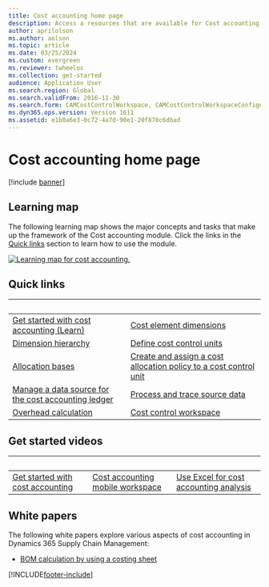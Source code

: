 ```yaml
---
title: Cost accounting home page
description: Access a resources that are available for Cost accounting alongside a map that shows major concepts and tasks of the Cost accounting module.
author: aprilolson
ms.author: aolson
ms.topic: article
ms.date: 03/25/2024
ms.custom: evergreen
ms.reviewer: twheeloc
ms.collection: get-started
audience: Application User
ms.search.region: Global
ms.search.validFrom: 2016-11-30
ms.search.form: CAMCostControlWorkspace, CAMCostControlWorkspaceConfiguration, CAMCostAccountingLedgerAdminWorkspace, CAMAXCostAccountingSetupWizard
ms.dyn365.ops.version: Version 1611
ms.assetid: e1b0a6e3-0c72-4a7d-90e1-20f870c6dbad
---
```


# Cost accounting home page

[!include [banner](../includes/banner.md)]

## Learning map

The following learning map shows the major concepts and tasks that make up the framework of the Cost accounting module. Click the links in the [Quick links](#quick-links) section to learn how to use the module.

[![Learning map for cost accounting.](./media/cost-accounting-map.png)](./media/cost-accounting-map.png)

## Quick links

| &nbsp; | &nbsp; |
|--|--|
| [Get started with cost accounting (Learn)](/training/modules/get-started-cost-accounting-dyn365-finance/) | [Cost element dimensions](cost-elements.md) |
| [Dimension hierarchy](dimension-hierarchy.md) | [Define cost control units](./tasks/define-cost-control-units.md) |  |
| [Allocation bases](allocation-bases.md) | [Create and assign a cost allocation policy to a cost control unit](./tasks/create-assign-cost-allocation-policy-cost-control-unit.md) |  |
| [Manage a data source for the cost accounting ledger](./tasks/manage-data-source-cost-accounting-ledger.md) | [Process and trace source data](./tasks/process-trace-source-data.md) |  |
| [Overhead calculation](overhead-calculation.md) | [Cost control workspace](cost-control-workspace.md) |

## Get started videos

| &nbsp; | &nbsp; | &nbsp; |
|--|--|--|
| [Get started with cost accounting](https://www.youtube.com/watch?v=1pUDtJQZ8FU&t=35s) | [Cost accounting mobile workspace](https://www.youtube.com/watch?v=imsuTg8rUVk&t=7s) | [Use Excel for cost accounting analysis](https://www.youtube.com/watch?v=-HKHYdClvx8) |

## White papers

The following white papers explore various aspects of cost accounting in Dynamics 365 Supply Chain Management:

- [BOM calculation by using a costing sheet](https://www.microsoft.com/download/details.aspx?id=101937)

[!INCLUDE[footer-include](../../includes/footer-banner.md)]
